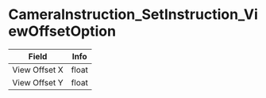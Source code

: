# CameraInstruction_SetInstruction_ViewOffsetOption

<table><thead><tr><th>Field</th><th>Info</th></tr></thead><tbody>
<tr><td>View Offset X</td><td>float</td></tr>
<tr><td>View Offset Y</td><td>float</td></tr>
</tbody></table>